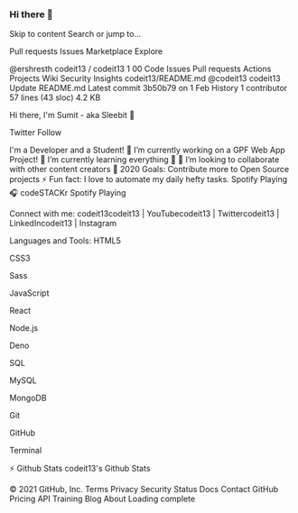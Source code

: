 ### Hi there 👋

<!--
**ershresth/ershresth** is a ✨ _special_ ✨ repository because its `README.md` (this file) appears on your GitHub profile.

Here are some ideas to get you started:

- 🔭 I’m currently working on ...
- 🌱 I’m currently learning ...
- 👯 I’m looking to collaborate on ...
- 🤔 I’m looking for help with ...
- 💬 Ask me about ...
- 📫 How to reach me: ...
- 😄 Pronouns: ...
- ⚡ Fun fact: ...
-->
Skip to content
Search or jump to…

Pull requests
Issues
Marketplace
Explore
 
@ershresth 
codeit13
/
codeit13
1
00
Code
Issues
Pull requests
Actions
Projects
Wiki
Security
Insights
codeit13/README.md
@codeit13
codeit13 Update README.md
Latest commit 3b50b79 on 1 Feb
 History
 1 contributor
57 lines (43 sloc)  4.2 KB
  
Hi there, I'm Sumit - aka Sleebit 👋


Twitter Follow

I'm a Developer and a Student!
🔭 I’m currently working on a GPF Web App Project!
🌱 I’m currently learning everything 🤣
👯 I’m looking to collaborate with other content creators
🥅 2020 Goals: Contribute more to Open Source projects
⚡ Fun fact: I love to automate my daily hefty tasks.
Spotify Playing 🎧
codeSTACKr Spotify Playing

Connect with me:
codeit13codeit13 | YouTubecodeit13 | Twittercodeit13 | LinkedIncodeit13 | Instagram


Languages and Tools:
HTML5

CSS3

Sass

JavaScript

React

Node.js

Deno

SQL

MySQL

MongoDB

Git

GitHub

Terminal



⚡ Github Stats
codeit13's Github Stats

© 2021 GitHub, Inc.
Terms
Privacy
Security
Status
Docs
Contact GitHub
Pricing
API
Training
Blog
About
Loading complete
